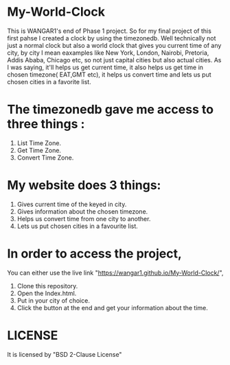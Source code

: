 # My-World-Clock

This is WANGAR1's end of Phase 1 project.
So for my final project of this first pahse I created a clock by using the timezonedb. 
Well technically not just a normal clock but also a world clock that gives you current time of any city, by city I mean eaxamples like New York, London, Nairobi, Pretoria, Addis Ababa, Chicago etc, so not just capital cities but also actual cities. 
As I was saying, it'll helps us get current time, it also helps us get time in chosen timezone( EAT,GMT etc), it helps us convert time and lets us put chosen cities in a favorite list.
# The timezonedb gave me access to three things :

1. List Time Zone.
2. Get Time Zone.
3. Convert Time Zone.

# My website does 3 things:

1. Gives current time of the keyed in city.
2. Gives information about the chosen timezone.
3. Helps us convert time from one city to another.
4. Lets us put chosen cities in a favourite list.

# In order to access the project, 

You can either use the live link "https://wangar1.github.io/My-World-Clock/",

1. Clone this repository.
2. Open the Index.html.
3. Put in your city of choice.
4. Click the button at the end and get your information about the time.

# LICENSE

It is licensed by "BSD 2-Clause License"
